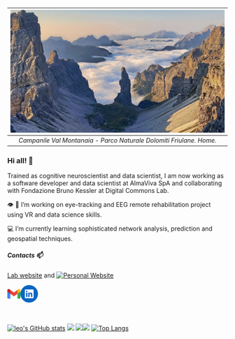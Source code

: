 | ![CampanileValMontanaia](montanaia.png) | 
|:--:| 
| *Campanile Val Montanaia - Parco Naturale Dolomiti Friulane. Home.* |

### Hi all! 👋

Trained as cognitive neuroscientist and data scientist,  I am now working as a software developer and data scientist at AlmaViva SpA and collaborating
with Fondazione Bruno Kessler at Digital Commons Lab.

👁️ 🧠 I’m working on eye-tracking and EEG remote rehabilitation project using VR and data science skills.

💻 I’m currently learning sophisticated network analysis, prediction and geospatial techniques. 

##### Contacts 📫

[Lab website](https://dcl.fbk.eu/) and [![Personal Website]()](https://davidebrex.github.io/)

<div style="display: flex; align-items: center;">
    <a href="mailto:leo.venturoso@gmail.com" style="margin-right: "20px";">
        <img src="gmail-icon.png" alt="gmail logo" width="30px" />
    </a>
    <a href="https://www.linkedin.com/in/leonardo-venturoso/">
        <img src="linkedin.png" alt="LinkedIn logo" width="40px" />
    </a>    
</div>

&nbsp;

[![leo's GitHub stats](https://github-readme-stats.vercel.app/api?username=leoventuroso)](https://github.com/leoventuroso)
![](https://github-profile-summary-cards.vercel.app/api/cards/profile-details?username=leoventuroso&theme=default)
![](https://github-profile-summary-cards.vercel.app/api/cards/repos-per-language?username=leoventuroso&theme=default)![](https://github-profile-summary-cards.vercel.app/api/cards/stats?username=ShogoHirasawa&theme=default)
[![Top Langs](https://github-readme-stats.vercel.app/api/top-langs/?username=leoventuroso&layout=compact)](https://github.com/leoventuroso)


